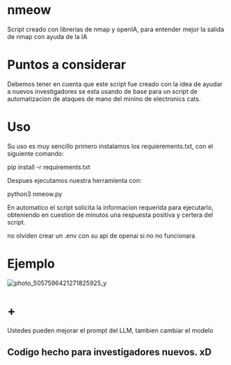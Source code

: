 # nmeow
Script creado con librerias de nmap y openIA, para entender mejor la salida de nmap con ayuda de la IA


# Puntos a considerar

Debemos tener en cuenta que este script fue creado con la idea de ayudar a nuevos investigadores se esta usando de base para un script de automatizacion de ataques de mano del minino de electronics cats.

# Uso

Su uso es muy sencillo primero instalamos los requierements.txt, con el siguiente comando:

pip install -r requirements.txt

Despues ejecutamos nuestra herramienta con:

python3 nmeow.py 

En automatico el script solicita la informacion requerida para ejecutarlo, obteniendo en cuestion de minutos una respuesta positiva y certera del script.

no olviden crear un .env con su api de openai si no no funcionara 

# Ejemplo

![photo_5057596421271825925_y](https://github.com/user-attachments/assets/2f4c5bb8-a6f3-4016-940a-6d25f5351145)

# +

Ustedes pueden mejorar el prompt del LLM, tambien cambiar el modelo 

## Codigo hecho para investigadores nuevos. xD
